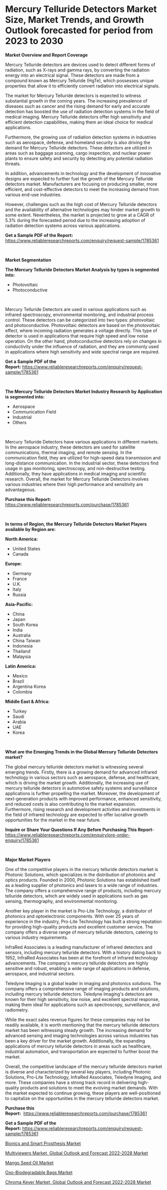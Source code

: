 <p><h1>Mercury Telluride Detectors Market Size, Market Trends, and Growth Outlook forecasted for period from 2023 to 2030</h1></p><p><strong>Market Overview and Report Coverage</strong></p>
<p><p>Mercury Telluride detectors are devices used to detect different forms of radiation, such as X-rays and gamma rays, by converting the radiation energy into an electrical signal. These detectors are made from a compound known as Mercury Telluride (HgTe), which possesses unique properties that allow it to efficiently convert radiation into electrical signals. </p><p>The market for Mercury Telluride detectors is expected to witness substantial growth in the coming years. The increasing prevalence of diseases such as cancer and the rising demand for early and accurate detection has boosted the use of radiation detection systems in the field of medical imaging. Mercury Telluride detectors offer high sensitivity and efficient detection capabilities, making them an ideal choice for medical applications.</p><p>Furthermore, the growing use of radiation detection systems in industries such as aerospace, defense, and homeland security is also driving the demand for Mercury Telluride detectors. These detectors are utilized in areas such as baggage scanning, cargo inspection, and nuclear power plants to ensure safety and security by detecting any potential radiation threats.</p><p>In addition, advancements in technology and the development of innovative designs are expected to further fuel the growth of the Mercury Telluride detectors market. Manufacturers are focusing on producing smaller, more efficient, and cost-effective detectors to meet the increasing demand from various end-use industries.</p><p>However, challenges such as the high cost of Mercury Telluride detectors and the availability of alternative technologies may hinder market growth to some extent. Nevertheless, the market is projected to grow at a CAGR of 5.3% during the forecasted period due to the increasing adoption of radiation detection systems across various applications.</p></p>
<p><strong>Get a Sample PDF of the Report:</strong> <a href="https://www.reliableresearchreports.com/enquiry/request-sample/1785361">https://www.reliableresearchreports.com/enquiry/request-sample/1785361</a></p>
<p>&nbsp;</p>
<p><strong>Market Segmentation</strong></p>
<p><strong>The Mercury Telluride Detectors Market Analysis by types is segmented into:</strong></p>
<p><ul><li>Photovoltaic</li><li>Photoconductive</li></ul></p>
<p>&nbsp;</p>
<p><p>Mercury Telluride Detectors are used in various applications such as infrared spectroscopy, environmental monitoring, and industrial process control. These detectors can be categorized into two types: photovoltaic and photoconductive. Photovoltaic detectors are based on the photovoltaic effect, where incoming radiation generates a voltage directly. This type of detector is used in applications that require high speed and low noise operation. On the other hand, photoconductive detectors rely on changes in conductivity under the influence of radiation, and they are commonly used in applications where high sensitivity and wide spectral range are required.</p></p>
<p><strong>Get a Sample PDF of the Report:</strong>&nbsp;<a href="https://www.reliableresearchreports.com/enquiry/request-sample/1785361">https://www.reliableresearchreports.com/enquiry/request-sample/1785361</a></p>
<p>&nbsp;</p>
<p><strong>The Mercury Telluride Detectors Market Industry Research by Application is segmented into:</strong></p>
<p><ul><li>Aerospace</li><li>Communication Field</li><li>Industrial</li><li>Others</li></ul></p>
<p>&nbsp;</p>
<p><p>Mercury Telluride Detectors have various applications in different markets. In the aerospace industry, these detectors are used for satellite communications, thermal imaging, and remote sensing. In the communication field, they are utilized for high-speed data transmission and long-distance communication. In the industrial sector, these detectors find usage in gas monitoring, spectroscopy, and non-destructive testing. Additionally, they have applications in medical imaging and scientific research. Overall, the market for Mercury Telluride Detectors involves various industries where their high performance and sensitivity are advantageous.</p></p>
<p><strong>Purchase this Report:</strong>&nbsp; <a href="https://www.reliableresearchreports.com/purchase/1785361">https://www.reliableresearchreports.com/purchase/1785361</a></p>
<p>&nbsp;</p>
<p><strong>In terms of Region, the Mercury Telluride Detectors Market Players available by Region are:</strong></p>
<p>
    <p> <strong> North America: </strong>
        <ul>
            <li>United States</li>
            <li>Canada</li>
        </ul>
        </p> 
    <p> <strong> Europe: </strong>
        <ul>
            <li>Germany</li>
            <li>France</li>
            <li>U.K.</li>
            <li>Italy</li>
            <li>Russia</li>
        </ul>
        </p> 
    <p> <strong> Asia-Pacific: </strong>
        <ul>
            <li>China</li>
            <li>Japan</li>
            <li>South Korea</li>
            <li>India</li>
            <li>Australia</li>
            <li>China Taiwan</li>
            <li>Indonesia</li>
            <li>Thailand</li>
            <li>Malaysia</li>
        </ul>
        </p> 
    <p> <strong> Latin America: </strong>
        <ul>
            <li>Mexico</li>
            <li>Brazil</li>
            <li>Argentina Korea</li>
            <li>Colombia</li>
        </ul>
        </p> 
    <p> <strong> Middle East & Africa: </strong>
        <ul>
            <li>Turkey</li>
            <li>Saudi</li>
            <li>Arabia</li>
            <li>UAE</li>
            <li>Korea</li>
        </ul>
    </p>
    </p>
<p>&nbsp;</p>
<p><strong>What are the Emerging Trends in the Global Mercury Telluride Detectors market?</strong></p>
<p><p>The global mercury telluride detectors market is witnessing several emerging trends. Firstly, there is a growing demand for advanced infrared technology in various sectors such as aerospace, defense, and healthcare, which is driving the market growth. Additionally, the increasing use of mercury telluride detectors in automotive safety systems and surveillance applications is further propelling the market. Moreover, the development of next-generation products with improved performance, enhanced sensitivity, and reduced costs is also contributing to the market expansion. Furthermore, rising research and development activities and investments in the field of infrared technology are expected to offer lucrative growth opportunities for the market in the near future.</p></p>
<p><strong>Inquire or Share Your Questions If Any Before Purchasing This Report</strong>- <a href="https://www.reliableresearchreports.com/enquiry/pre-order-enquiry/1785361">https://www.reliableresearchreports.com/enquiry/pre-order-enquiry/1785361</a></p>
<p>&nbsp;</p>
<p><strong>Major Market Players</strong></p>
<p><p>One of the competitive players in the mercury telluride detectors market is Photonic Solutions, which specializes in the distribution of photonics and optics products. Founded in 2000, Photonic Solutions has established itself as a leading supplier of photonics and lasers to a wide range of industries. The company offers a comprehensive range of products, including mercury telluride detectors, which are widely used in applications such as gas sensing, thermography, and environmental monitoring.</p><p>Another key player in the market is Pro-Lite Technology, a distributor of photonics and optoelectronic components. With over 25 years of experience in the industry, Pro-Lite Technology has built a strong reputation for providing high-quality products and excellent customer service. The company offers a diverse range of mercury telluride detectors, catering to various industry requirements.</p><p>InfraRed Associates is a leading manufacturer of infrared detectors and sensors, including mercury telluride detectors. With a history dating back to 1952, InfraRed Associates has been at the forefront of infrared technology advancements. The company's mercury telluride detectors are highly sensitive and robust, enabling a wide range of applications in defense, aerospace, and industrial sectors.</p><p>Teledyne Imaging is a global leader in imaging and photonics solutions. The company offers a comprehensive range of imaging products and solutions, including mercury telluride detectors. Teledyne Imaging's detectors are known for their high sensitivity, low noise, and excellent spectral response, making them ideal for applications such as spectroscopy, surveillance, and radiometry.</p><p>While the exact sales revenue figures for these companies may not be readily available, it is worth mentioning that the mercury telluride detectors market has been witnessing steady growth. The increasing demand for advanced sensing and imaging technologies across various industries has been a key driver for the market growth. Additionally, the expanding applications of mercury telluride detectors in areas such as healthcare, industrial automation, and transportation are expected to further boost the market.</p><p>Overall, the competitive landscape of the mercury telluride detectors market is diverse and characterized by several key players, including Photonic Solutions, Pro-Lite Technology, InfraRed Associates, Teledyne Imaging, and more. These companies have a strong track record in delivering high-quality products and solutions to meet the evolving market demands. With the market expected to continue growing, these players are well-positioned to capitalize on the opportunities in the mercury telluride detectors market.</p></p>
<p><strong>Purchase this Report:</strong>&nbsp;&nbsp;<a href="https://www.reliableresearchreports.com/purchase/1785361">https://www.reliableresearchreports.com/purchase/1785361</a></p>
<p></p>
<p><strong>Get a Sample PDF of the Report:</strong>&nbsp;<a href="https://www.reliableresearchreports.com/enquiry/request-sample/1785361">https://www.reliableresearchreports.com/enquiry/request-sample/1785361</a></p>
<p><p><a href="https://www.linkedin.com/pulse/bionics-smart-prosthesis-market-size-share-amp-trends-analysis/">Bionics and Smart Prosthesis Market</a></p><p><a href="https://medium.com/@mhdhonirp23/multiviewers-market-global-outlook-and-forecast-2022-2028-market-comprehensive-assessment-by-b2b3ff412309">Multiviewers Market, Global Outlook and Forecast 2022-2028 Market</a></p><p><a href="https://www.linkedin.com/pulse/mango-seed-oil-market-size-share-global-analysis-report/">Mango Seed Oil Market</a></p><p><a href="https://www.linkedin.com/pulse/oxo-biodegradable-bags-market-size-share-global-analysis/">Oxo-Biodegradable Bags Market</a></p><p><a href="https://medium.com/@yuvrajsinghrp23/chroma-keyer-market-global-outlook-and-forecast-2022-2028-market-trends-forecast-and-7c52c7b10768">Chroma Keyer Market, Global Outlook and Forecast 2022-2028 Market</a></p></p>